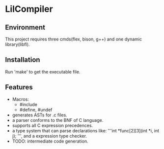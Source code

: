# LilCompiler

## Environment
This project requires three cmds(flex, bison, g++) and one dynamic library(libfl).

## Installation
Run 'make' to get the executable file.

## Features
- Macros: 
    - #include
    - #define, #undef
- generates ASTs for .c files.
- a parser conforms to the BNF of C language.
- supports all C expression precedences.
- a type system that can parse declarations like: 
'''int *func[2][3](int *i, int j);
''', and a expression type checker.
- TODO: intermediate code generation.
